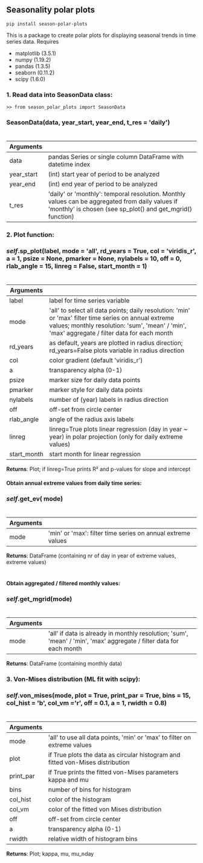 ## __Seasonality polar plots__
~~~
pip install season-polar-plots
~~~
This is a package to create polar plots for displaying seasonal trends in time series data.
Requires
- matplotlib (3.5.1)
- numpy (1.19.2)
- pandas (1.3.5)
- seaborn (0.11.2)
- scipy (1.6.0)
### 1. Read data into SeasonData class:
~~~
>> from season_polar_plots import SeasonData
~~~
### SeasonData(data, year_start, year_end, t_res = 'daily') 
#
| Arguments  |   |
| ------ | ------ |
| data | pandas Series or single column DataFrame with datetime index |
| year_start | (int) start year of period to be analyzed |
| year_end | (int) end year of period to be analyzed |
| t_res | 'daily' or 'monthly': temporal resolution. Monthly values can be aggregated from daily values if 'monthly' is chosen (see sp_plot() and get_mgrid() function) |

### 2. Plot function:
### _self_.sp_plot(label, mode = 'all', rd_years = True, col = 'viridis_r', a = 1, psize = None, pmarker = None, nylabels = 10, off = 0, rlab_angle = 15, linreg = False, start_month = 1)
#
| Arguments  |   |
| ------ | ------ |
| label | label for time series variable |
| mode | 'all' to select all data points; daily resolution: 'min' or 'max' filter time series on annual extreme values; monthly resolution:  'sum', 'mean' / 'min', 'max' aggregate / filter data for each month |
| rd_years | as default, years are plotted in radius direction; rd_years=False plots variable in radius direction |
| col |  color gradient (default 'viridis_r') |
| a | transparency alpha (0-1) |
| psize | marker size for daily data points |
| pmarker | marker style  for daily data points|
| nylabels | number of (year) labels in radius direction |
| off | off-set from circle center |
| rlab_angle | angle of the radius axis labels |
| linreg | linreg=True plots linear regression (day in year ~ year) in polar projection (only for daily extreme values) |
| start_month | start month for linear regression |

__Returns__: Plot; if linreg=True prints R² and p-values for slope and intercept

#### Obtain annual extreme values from daily time series:
### _self_.get_ev( mode)
#
| Arguments  |   |
| ------ | ------ |
| mode | 'min' or 'max': filter time series on annual extreme values |

__Returns__: DataFrame (containing nr of day in year of extreme values, extreme values) 
#
#### Obtain aggregated / filtered monthly values:
### _self_.get_mgrid(mode)
#
| Arguments  |   |
| ------ | ------ |
| mode | 'all' if data is already in monthly resolution; 'sum', 'mean' / 'min', 'max' aggregate / filter data for each month |

__Returns__: DataFrame (containing monthly data) 

### 3. Von-Mises distribution (ML fit with scipy):
### _self_.von_mises(mode, plot = True, print_par = True, bins = 15, col_hist = 'b', col_vm ='r', off = 0.1, a = 1, rwidth = 0.8)
#
| Arguments  |   |
| ------ | ------ |
| mode | 'all' to use all data points, 'min' or 'max' to filter on extreme values |
| plot | if True plots the data as circular histogram and fitted von-Mises distribution |
| print_par | if True prints the fitted von-Mises parameters kappa and mu |
| bins | number of bins for histogram |
| col_hist | color of the histogram |
| col_vm | color of the fitted von Mises distribution |
| off | off-set from circle center |
| a | transparency alpha (0-1) |
| rwidth | relative width of histogram bins |

__Returns__: Plot; kappa, mu, mu_nday 
